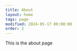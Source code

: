 ```yaml
---
title: About
layout: home
tags: page
modified: 2024-05-17 00:00:00
order: 2
---
```

This is the about page